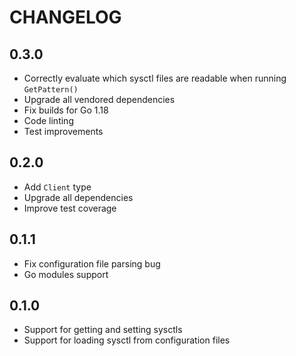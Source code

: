 # CHANGELOG

## 0.3.0

* Correctly evaluate which sysctl files are readable when running `GetPattern()`
* Upgrade all vendored dependencies
* Fix builds for Go 1.18
* Code linting
* Test improvements

## 0.2.0

* Add `Client` type
* Upgrade all dependencies
* Improve test coverage

## 0.1.1

* Fix configuration file parsing bug
* Go modules support

## 0.1.0

* Support for getting and setting sysctls
* Support for loading sysctl from configuration files
